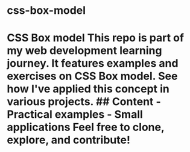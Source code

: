 # css-box-model
# CSS Box model  This repo is part of my web development learning journey. It features examples and exercises on CSS Box model.   See how I've applied this concept in various projects.  ## Content - Practical examples - Small applications  Feel free to clone, explore, and contribute!
